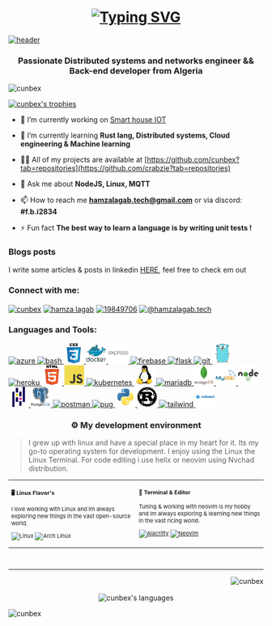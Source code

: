 <h1 align="center"><a href="https://git.io/typing-svg"><img src="https://readme-typing-svg.herokuapp.com?font=Rubik&weight=700&duration=8000&pause=500&color=AB9DF7&center=true&vCenter=true&random=false&width=600&lines=Hi+%F0%9F%91%8B%2C+I'm+Hamza+Lagab+(The+Pengiun+in+the+bed)" alt="Typing SVG" /></a></h1>

[![header](./banner_1.png)](https://github.com/crabzie)

<h3 align="center">Passionate Distributed systems and networks engineer && Back-end developer from Algeria</h3>

<p align="left"> <img src="https://komarev.com/ghpvc/?username=crabzie&label=Profile%20views&color=0e75b6&style=flat" alt="cunbex" /> </p>

<p align="left"> <a href="https://github.com/ryo-ma/github-profile-trophy"><img src="https://github-profile-trophy.vercel.app/?username=crabzie&theme=tokyonight&hide_border=true&count_private=true" alt="cunbex's trophies" /></a> </p>

- 🔭 I’m currently working on [Smart house IOT](https://github.com/cunbex/Smart-House-IOT)

- 🌱 I’m currently learning **Rust lang, Distributed systems, Cloud engineering & Machine learning**

- 👨‍💻 All of my projects are available at [https://github.com/cunbex?tab=repositories](https://github.com/crabzie?tab=repositories)

- 💬 Ask me about **NodeJS, Linux, MQTT**

- 📫 How to reach me **hamzalagab.tech@gmail.com** or via discord: **#f.b.i2834**

- ⚡ Fun fact **The best way to learn a language is by writing unit tests !**

### Blogs posts
I write some articles & posts in linkedin [HERE](https://www.linkedin.com/in/hamza-lagab-b14618249/recent-activity/all/), feel free to check em out

<h3 align="left">Connect with me:</h3>
<p align="left">
<a href="https://dev.to/cunbex" target="blank"><img align="center" src="https://raw.githubusercontent.com/rahuldkjain/github-profile-readme-generator/master/src/images/icons/Social/devto.svg" alt="cunbex" height="30" width="40" /></a>
<a href="https://linkedin.com/in/hamza lagab" target="blank"><img align="center" src="https://raw.githubusercontent.com/rahuldkjain/github-profile-readme-generator/master/src/images/icons/Social/linked-in-alt.svg" alt="hamza lagab" height="30" width="40" /></a>
<a href="https://stackoverflow.com/users/19849706" target="blank"><img align="center" src="https://raw.githubusercontent.com/rahuldkjain/github-profile-readme-generator/master/src/images/icons/Social/stack-overflow.svg" alt="19849706" height="30" width="40" /></a>
<a href="https://medium.com/@hamzalagab.tech" target="blank"><img align="center" src="https://raw.githubusercontent.com/rahuldkjain/github-profile-readme-generator/master/src/images/icons/Social/medium.svg" alt="@hamzalagab.tech" height="30" width="40" /></a>
</p>

<h3 align="left">Languages and Tools:</h3>
<p align="left"> <a href="https://azure.microsoft.com/en-in/" target="_blank" rel="noreferrer"> <img src="https://www.vectorlogo.zone/logos/microsoft_azure/microsoft_azure-icon.svg" alt="azure" width="40" height="40"/> </a> <a href="https://www.gnu.org/software/bash/" target="_blank" rel="noreferrer"> <img src="https://www.vectorlogo.zone/logos/gnu_bash/gnu_bash-icon.svg" alt="bash" width="40" height="40"/> </a> <a href="https://www.w3schools.com/css/" target="_blank" rel="noreferrer"> <img src="https://raw.githubusercontent.com/devicons/devicon/master/icons/css3/css3-original-wordmark.svg" alt="css3" width="40" height="40"/> </a> <a href="https://www.docker.com/" target="_blank" rel="noreferrer"> <img src="https://raw.githubusercontent.com/devicons/devicon/master/icons/docker/docker-original-wordmark.svg" alt="docker" width="40" height="40"/> </a> <a href="https://expressjs.com" target="_blank" rel="noreferrer"> <img src="https://raw.githubusercontent.com/devicons/devicon/master/icons/express/express-original-wordmark.svg" alt="express" width="40" height="40"/> </a> <a href="https://firebase.google.com/" target="_blank" rel="noreferrer"> <img src="https://www.vectorlogo.zone/logos/firebase/firebase-icon.svg" alt="firebase" width="40" height="40"/> </a> <a href="https://flask.palletsprojects.com/" target="_blank" rel="noreferrer"> <img src="https://www.vectorlogo.zone/logos/pocoo_flask/pocoo_flask-icon.svg" alt="flask" width="40" height="40"/> </a> <a href="https://git-scm.com/" target="_blank" rel="noreferrer"> <img src="https://www.vectorlogo.zone/logos/git-scm/git-scm-icon.svg" alt="git" width="40" height="40"/> </a> <a href="https://golang.org" target="_blank" rel="noreferrer"> <img src="https://raw.githubusercontent.com/devicons/devicon/master/icons/go/go-original.svg" alt="go" width="40" height="40"/> </a> <a href="https://heroku.com" target="_blank" rel="noreferrer"> <img src="https://www.vectorlogo.zone/logos/heroku/heroku-icon.svg" alt="heroku" width="40" height="40"/> </a> <a href="https://www.w3.org/html/" target="_blank" rel="noreferrer"> <img src="https://raw.githubusercontent.com/devicons/devicon/master/icons/html5/html5-original-wordmark.svg" alt="html5" width="40" height="40"/> </a> <a href="https://developer.mozilla.org/en-US/docs/Web/JavaScript" target="_blank" rel="noreferrer"> <img src="https://raw.githubusercontent.com/devicons/devicon/master/icons/javascript/javascript-original.svg" alt="javascript" width="40" height="40"/> </a> <a href="https://kubernetes.io" target="_blank" rel="noreferrer"> <img src="https://www.vectorlogo.zone/logos/kubernetes/kubernetes-icon.svg" alt="kubernetes" width="40" height="40"/> </a> <a href="https://www.linux.org/" target="_blank" rel="noreferrer"> <img src="https://raw.githubusercontent.com/devicons/devicon/master/icons/linux/linux-original.svg" alt="linux" width="40" height="40"/> </a> <a href="https://mariadb.org/" target="_blank" rel="noreferrer"> <img src="https://www.vectorlogo.zone/logos/mariadb/mariadb-icon.svg" alt="mariadb" width="40" height="40"/> </a> <a href="https://www.mongodb.com/" target="_blank" rel="noreferrer"> <img src="https://raw.githubusercontent.com/devicons/devicon/master/icons/mongodb/mongodb-original-wordmark.svg" alt="mongodb" width="40" height="40"/> </a> <a href="https://www.mysql.com/" target="_blank" rel="noreferrer"> <img src="https://raw.githubusercontent.com/devicons/devicon/master/icons/mysql/mysql-original-wordmark.svg" alt="mysql" width="40" height="40"/> </a> <a href="https://nodejs.org" target="_blank" rel="noreferrer"> <img src="https://raw.githubusercontent.com/devicons/devicon/master/icons/nodejs/nodejs-original-wordmark.svg" alt="nodejs" width="40" height="40"/> </a> <a href="https://pandas.pydata.org/" target="_blank" rel="noreferrer"> <img src="https://raw.githubusercontent.com/devicons/devicon/2ae2a900d2f041da66e950e4d48052658d850630/icons/pandas/pandas-original.svg" alt="pandas" width="40" height="40"/> </a> <a href="https://www.postgresql.org" target="_blank" rel="noreferrer"> <img src="https://raw.githubusercontent.com/devicons/devicon/master/icons/postgresql/postgresql-original-wordmark.svg" alt="postgresql" width="40" height="40"/> </a> <a href="https://postman.com" target="_blank" rel="noreferrer"> <img src="https://www.vectorlogo.zone/logos/getpostman/getpostman-icon.svg" alt="postman" width="40" height="40"/> </a> <a href="https://pugjs.org" target="_blank" rel="noreferrer"> <img src="https://cdn.worldvectorlogo.com/logos/pug.svg" alt="pug" width="40" height="40"/> </a> <a href="https://www.python.org" target="_blank" rel="noreferrer"> <img src="https://raw.githubusercontent.com/devicons/devicon/master/icons/python/python-original.svg" alt="python" width="40" height="40"/> </a> <a href="https://www.rust-lang.org" target="_blank" rel="noreferrer"> <img src="https://raw.githubusercontent.com/devicons/devicon/master/icons/rust/rust-plain.svg" alt="rust" width="40" height="40"/> </a> <a href="https://tailwindcss.com/" target="_blank" rel="noreferrer"> <img src="https://www.vectorlogo.zone/logos/tailwindcss/tailwindcss-icon.svg" alt="tailwind" width="40" height="40"/> </a> <a href="https://webpack.js.org" target="_blank" rel="noreferrer"> <img src="https://raw.githubusercontent.com/devicons/devicon/d00d0969292a6569d45b06d3f350f463a0107b0d/icons/webpack/webpack-original-wordmark.svg" alt="webpack" width="40" height="40"/> </a> </p>

### <p align="center">⚙️ My development environment </p>

> I grew up with linux and have a special place in my heart for it. Its my go-to operating system for development. I enjoy using the Linux the Linux Terminal. For code editing i use helix or neovim using Nvchad distribution.

<div class="table-devenvironment">
  <table style="font-size: 11px">
  <tr>
  <td valign="top" width="50%">
  
  #### 🖥️ Linux Flavor's

  I love working with Linux and Im always exploring new things in the vast open-source world.
  
  ![Linux](https://img.shields.io/badge/-Linux-000000?style=flat&logo=linux&logoColor=#FCC624)
  ![Arch Linux](https://img.shields.io/badge/-Arch%20Linux-000000?style=flat&logo=arch-linux&logoColor=#1793D1)

  </td>
  <td valign="top" width="50%">
  
  #### 🐧 Terminal & Editor
  
  Tuning & working with neovim is my hobby and Im always exploring & learning new things in the vast ricing world.
  
  [![Alacritty](https://img.shields.io/badge/alacritty-F46D01?style=for-the-badge&logo=alacritty&logoColor=white)](https://stackoverflow.com/users/12299287/cryptocode)
  [![Neovim](https://img.shields.io/badge/NeoVim-%2357A143.svg?&style=for-the-badge&logo=neovim&logoColor=white)](https://neovim.io/")
  
  </td>
  </tr>
  </table>
</div>
<br>
<hr>
<p>&nbsp;<img align="right" src="https://github-readme-stats.vercel.app/api?username=crabzie&show_icons=true&locale=en&theme=tokyonight&hide_border=true&count_private=true" alt="cunbex" /></p>
<p align="center"><img align="center" src="https://github-readme-stats.vercel.app/api/top-langs?username=crabzie&theme=tokyonight&show_icons=true&hide_border=true&locale=en&layout=compact&count_private=true" alt="cunbex's languages" /></p>
<p><img align="left" src="https://github-readme-streak-stats.herokuapp.com/?user=crabzie&theme=tokyonight&hide_border=true&count_private=true" alt="cunbex" /></p>
